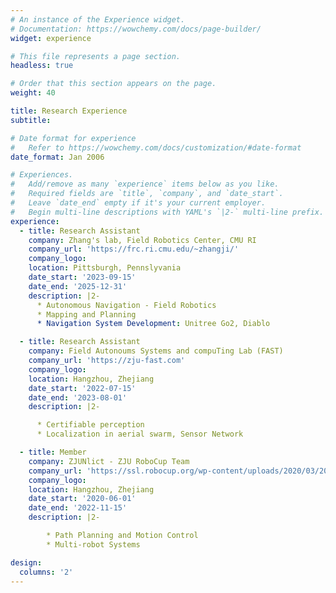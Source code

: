 ```yaml
---
# An instance of the Experience widget.
# Documentation: https://wowchemy.com/docs/page-builder/
widget: experience

# This file represents a page section.
headless: true

# Order that this section appears on the page.
weight: 40

title: Research Experience
subtitle:

# Date format for experience
#   Refer to https://wowchemy.com/docs/customization/#date-format
date_format: Jan 2006

# Experiences.
#   Add/remove as many `experience` items below as you like.
#   Required fields are `title`, `company`, and `date_start`.
#   Leave `date_end` empty if it's your current employer.
#   Begin multi-line descriptions with YAML's `|2-` multi-line prefix.
experience:
  - title: Research Assistant
    company: Zhang's lab, Field Robotics Center, CMU RI
    company_url: 'https://frc.ri.cmu.edu/~zhangji/'
    company_logo:
    location: Pittsburgh, Pennslyvania
    date_start: '2023-09-15'
    date_end: '2025-12-31'
    description: |2-
      * Autonomous Navigation - Field Robotics
      * Mapping and Planning
      * Navigation System Development: Unitree Go2, Diablo

  - title: Research Assistant
    company: Field Autonoums Systems and compuTing Lab (FAST)
    company_url: 'https://zju-fast.com'
    company_logo:
    location: Hangzhou, Zhejiang
    date_start: '2022-07-15'
    date_end: '2023-08-01'
    description: |2-

      * Certifiable perception
      * Localization in aerial swarm, Sensor Network

  - title: Member
    company: ZJUNlict - ZJU RoboCup Team
    company_url: 'https://ssl.robocup.org/wp-content/uploads/2020/03/2020_ETDP_ZJUNlict.pdf'
    company_logo:
    location: Hangzhou, Zhejiang
    date_start: '2020-06-01'
    date_end: '2022-11-15'
    description: |2-

        * Path Planning and Motion Control
        * Multi-robot Systems

design:
  columns: '2'
---
```

